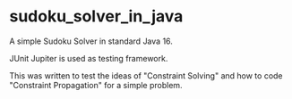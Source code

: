 # sudoku_solver_in_java

A simple Sudoku Solver in standard Java 16.

JUnit Jupiter is used as testing framework.

This was written to test the ideas of "Constraint Solving" and how to code "Constraint Propagation" for a simple problem.

